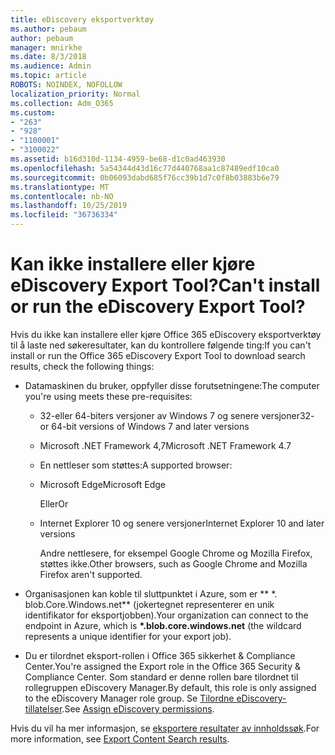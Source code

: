 ```yaml
---
title: eDiscovery eksportverktøy
ms.author: pebaum
author: pebaum
manager: mnirkhe
ms.date: 8/3/2018
ms.audience: Admin
ms.topic: article
ROBOTS: NOINDEX, NOFOLLOW
localization_priority: Normal
ms.collection: Adm_O365
ms.custom:
- "263"
- "928"
- "1100001"
- "3100022"
ms.assetid: b16d310d-1134-4959-be68-d1c0ad463930
ms.openlocfilehash: 5a54344d43d16c77d440768aa1c87489edf10ca0
ms.sourcegitcommit: 0b06093dabd685f76cc39b1d7c0f8b03883b6e79
ms.translationtype: MT
ms.contentlocale: nb-NO
ms.lasthandoff: 10/25/2019
ms.locfileid: "36736334"
---
```

# <a name="cant-install-or-run-the-ediscovery-export-tool"></a><span data-ttu-id="c9adb-102">Kan ikke installere eller kjøre eDiscovery Export Tool?</span><span class="sxs-lookup"><span data-stu-id="c9adb-102">Can't install or run the eDiscovery Export Tool?</span></span>

<span data-ttu-id="c9adb-103">Hvis du ikke kan installere eller kjøre Office 365 eDiscovery eksportverktøy til å laste ned søkeresultater, kan du kontrollere følgende ting:</span><span class="sxs-lookup"><span data-stu-id="c9adb-103">If you can't install or run the Office 365 eDiscovery Export Tool to download search results, check the following things:</span></span>
  
- <span data-ttu-id="c9adb-104">Datamaskinen du bruker, oppfyller disse forutsetningene:</span><span class="sxs-lookup"><span data-stu-id="c9adb-104">The computer you're using meets these pre-requisites:</span></span>

  - <span data-ttu-id="c9adb-105">32-eller 64-biters versjoner av Windows 7 og senere versjoner</span><span class="sxs-lookup"><span data-stu-id="c9adb-105">32- or 64-bit versions of Windows 7 and later versions</span></span>

  - <span data-ttu-id="c9adb-106">Microsoft .NET Framework 4,7</span><span class="sxs-lookup"><span data-stu-id="c9adb-106">Microsoft .NET Framework 4.7</span></span>

  - <span data-ttu-id="c9adb-107">En nettleser som støttes:</span><span class="sxs-lookup"><span data-stu-id="c9adb-107">A supported browser:</span></span>

  - <span data-ttu-id="c9adb-108">Microsoft Edge</span><span class="sxs-lookup"><span data-stu-id="c9adb-108">Microsoft Edge</span></span>

    <span data-ttu-id="c9adb-109">Eller</span><span class="sxs-lookup"><span data-stu-id="c9adb-109">Or</span></span>

  - <span data-ttu-id="c9adb-110">Internet Explorer 10 og senere versjoner</span><span class="sxs-lookup"><span data-stu-id="c9adb-110">Internet Explorer 10 and later versions</span></span>

    <span data-ttu-id="c9adb-111">Andre nettlesere, for eksempel Google Chrome og Mozilla Firefox, støttes ikke.</span><span class="sxs-lookup"><span data-stu-id="c9adb-111">Other browsers, such as Google Chrome and Mozilla Firefox aren't supported.</span></span>

- <span data-ttu-id="c9adb-112">Organisasjonen kan koble til sluttpunktet i Azure, som er \*\* \*. blob.Core.Windows.net\*\* (jokertegnet representerer en unik identifikator for eksportjobben).</span><span class="sxs-lookup"><span data-stu-id="c9adb-112">Your organization can connect to the endpoint in Azure, which is **\*.blob.core.windows.net** (the wildcard represents a unique identifier for your export job).</span></span>

- <span data-ttu-id="c9adb-113">Du er tilordnet eksport-rollen i Office 365 sikkerhet &amp; Compliance Center.</span><span class="sxs-lookup"><span data-stu-id="c9adb-113">You're assigned the Export role in the Office 365 Security &amp; Compliance Center.</span></span> <span data-ttu-id="c9adb-114">Som standard er denne rollen bare tilordnet til rollegruppen eDiscovery Manager.</span><span class="sxs-lookup"><span data-stu-id="c9adb-114">By default, this role is only assigned to the eDiscovery Manager role group.</span></span> <span data-ttu-id="c9adb-115">Se [Tilordne eDiscovery-tillatelser](https://docs.microsoft.com/office365/securitycompliance/assign-ediscovery-permissions).</span><span class="sxs-lookup"><span data-stu-id="c9adb-115">See [Assign eDiscovery permissions](https://docs.microsoft.com/office365/securitycompliance/assign-ediscovery-permissions).</span></span>

<span data-ttu-id="c9adb-116">Hvis du vil ha mer informasjon, se [eksportere resultater av innholdssøk](https://docs.microsoft.com/office365/securitycompliance/export-search-results).</span><span class="sxs-lookup"><span data-stu-id="c9adb-116">For more information, see [Export Content Search results](https://docs.microsoft.com/office365/securitycompliance/export-search-results).</span></span>
  